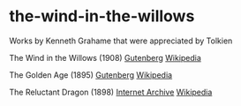 # the-wind-in-the-willows
Works by Kenneth Grahame that were appreciated by Tolkien


The Wind in the Willows (1908) 
[Gutenberg](www.gutenberg.org/ebooks/27805)
[Wikipedia](https://en.wikipedia.org/wiki/The_Wind_in_the_Willows)  



The Golden Age (1895)
[Gutenberg](www.gutenberg.org/ebooks/291)
[Wikipedia](https://en.wikipedia.org/wiki/The_Golden_Age_(Grahame))


The Reluctant Dragon (1898)
[Internet Archive](https://archive.org/details/in.ernet.dli.2015.501251/page/n163/mode/2up)
[Wikipedia](https://en.wikipedia.org/wiki/The_Reluctant_Dragon_(short_story))  


